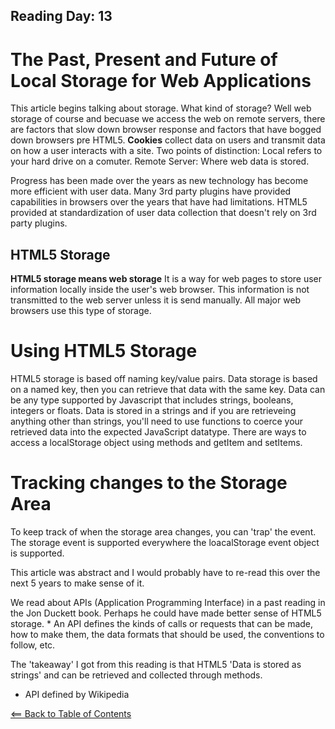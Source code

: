 ## Reading Day: 13
# The Past, Present and Future of Local Storage for Web Applications
This article begins talking about storage. What kind of storage? Well web storage of
course and becuase we access the web on remote servers, there are factors that slow down browser response and factors that have bogged down browsers pre HTML5. **Cookies** collect data on users and transmit data on how a user interacts with a site. Two points of distinction: Local refers to your hard drive on a comuter. Remote Server: Where web data is stored.

Progress has been made over the years as new technology has become more efficient with user data. Many 3rd party plugins have provided capabilities in browsers over the years that have had limitations. HTML5 provided at standardization of user data collection that doesn't rely on 3rd party plugins.

## HTML5 Storage
**HTML5 storage means web storage** It is a way for web pages to store user information locally inside the user's web browser. This information is not transmitted to the web server unless it is send manually. All major web browsers use this type of storage.

# Using HTML5 Storage
HTML5 storage is based off naming key/value pairs. Data storage is based on a named key, then you can retrieve that data with the same key. Data can be any type supported by Javascript that includes strings, booleans, integers or floats. Data is stored in a strings and if you are retrieveing anything other than strings, you'll need to use functions to coerce your retrieved data into the expected JavaScript datatype. 
There are ways to access a localStorage object using methods and getItem and setItems.

# Tracking changes to the Storage Area
To keep track of when the storage area changes, you can 'trap' the event. The storage event is supported everywhere the loacalStorage event object is supported. 

This article was abstract and I would probably have to re-read this over the next 5 years to make sense of it. 

We read about APIs (Application Programming Interface) in a past reading in the Jon Duckett book. Perhaps he could have made better sense of HTML5 storage. * An API defines the kinds of calls or requests that can be made, how to make them, the data formats that should be used, the conventions to follow, etc.

The 'takeaway' I got from this reading is that HTML5 'Data is stored as strings' and can be retrieved and collected through methods.


* API defined by Wikipedia 

[<== Back to Table of Contents](index.md)